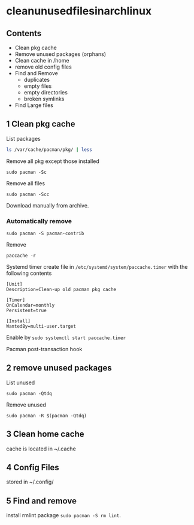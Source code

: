 # cleanunusedfilesinarchlinux

## Contents
- Clean pkg cache
- Remove unused packages (orphans)
- Clean cache in /home
- remove old config files
- Find and Remove
   - duplicates
   - empty files
   - empty directories
   - broken symlinks
- Find Large files

## 1 Clean pkg cache
List packages
```bash
ls /var/cache/pacman/pkg/ | less 
```
Remove all pkg except those installed
```
sudo pacman -Sc 
```
Remove all files
```
sudo pacman -Scc
```
Download manually from archive.

### Automatically remove
```
sudo pacman -S pacman-contrib
```
Remove
```
paccache -r
```
Systemd timer
create file in `/etc/systemd/system/paccache.timer` with the following contents
```
[Unit]
Description=Clean-up old pacman pkg cache

[Timer]
OnCalendar=monthly
Persistent=true

[Install]
WantedBy=multi-user.target
```
Enable by `sudo systemctl start paccache.timer`

Pacman post-transaction hook


## 2 remove unused packages
List unused
```
sudo pacman -Qtdq
```

Remove unused
```
sudo pacman -R $(pacman -Qtdq)
```

## 3 Clean home cache
cache is located in ~/.cache

## 4 Config Files
stored in ~/.config/

## 5 Find and remove
install rmlint package `sudo pacman -S rm lint`.


